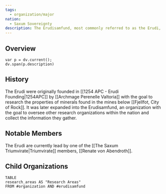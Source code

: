 ```yaml
---
tags:
  - organization/major
nation:
  - Saxum Sovereignty
description: The Erudisamfund, most commonly referred to as the Erudi, are a researching guild based in [[Saxum Sovereignty Overview|Saxum]]. They oversee a number of smaller researching organizations operating in and around the nation. Their mission is to conduct research and gather knowledge that might aid in furthering the goals of the nation, and aid in protecting it. A large portion of their research has gone into developing new ways to produce food in the harsh environments of [[Saxum Sovereignty Overview|Saxum]].
---
```

## Overview
```dataviewjs
var p = dv.current();
dv.span(p.description)
```
## History
The Erudi were originally founded in [[1254 APC - Erudi Founding|1254APC]] by [[Archmage Perenelle Valtoria]] with the goal to research the properties of minerals found in the mines below [[Fjellfot, City of Rock]]. It was later expanded into the Erudisamfund, an organization with the goal to oversee other research organizations within the nation and collect the information they gather.
## Notable Members
The Erudi are currently lead by one of the [[The Saxum Triumvirate|Triumvirate]] members, [[Renate von Abendroth]].
## Child Organizations
```dataview
TABLE
research_areas AS "Research Areas"
FROM #organization AND #erudisamfund 
```
